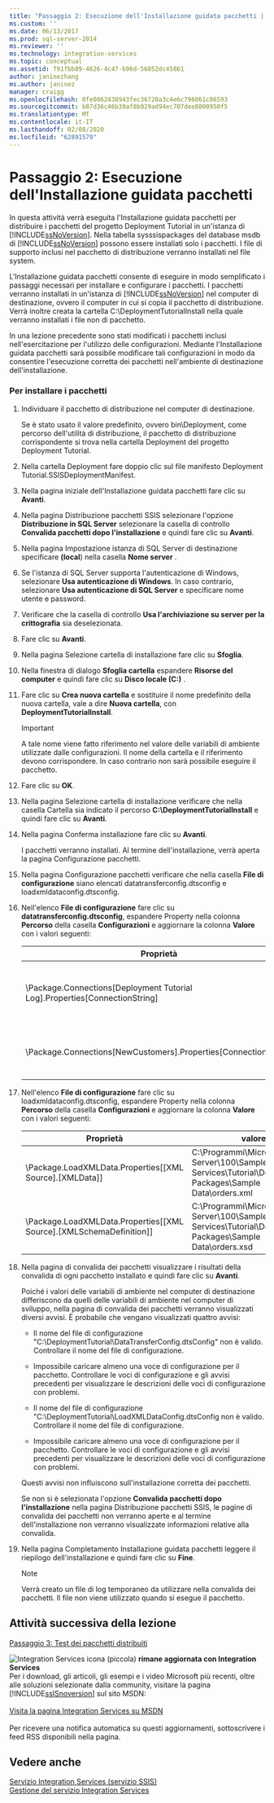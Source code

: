```yaml
---
title: "Passaggio 2: Esecuzione dell'Installazione guidata pacchetti | Microsoft Docs"
ms.custom: ''
ms.date: 06/13/2017
ms.prod: sql-server-2014
ms.reviewer: ''
ms.technology: integration-services
ms.topic: conceptual
ms.assetid: f91fbb89-4626-4c47-b96d-56052dc45861
author: janinezhang
ms.author: janinez
manager: craigg
ms.openlocfilehash: 0fe0862438943fec36728a3c4e6c796061c86593
ms.sourcegitcommit: b87d36c46b39af8b929ad94ec707dee8800950f5
ms.translationtype: MT
ms.contentlocale: it-IT
ms.lasthandoff: 02/08/2020
ms.locfileid: "62891579"
---
```

# <a name="step-2-running-the-package-installation-wizard"></a>Passaggio 2: Esecuzione dell'Installazione guidata pacchetti
  In questa attività verrà eseguita l'Installazione guidata pacchetti per distribuire i pacchetti del progetto Deployment Tutorial in un'istanza di [!INCLUDE[ssNoVersion](../includes/ssnoversion-md.md)]. Nella tabella sysssispackages del database msdb di [!INCLUDE[ssNoVersion](../includes/ssnoversion-md.md)] possono essere installati solo i pacchetti. I file di supporto inclusi nel pacchetto di distribuzione verranno installati nel file system.  
  
 L'Installazione guidata pacchetti consente di eseguire in modo semplificato i passaggi necessari per installare e configurare i pacchetti. I pacchetti verranno installati in un'istanza di [!INCLUDE[ssNoVersion](../includes/ssnoversion-md.md)] nel computer di destinazione, ovvero il computer in cui si copia il pacchetto di distribuzione. Verrà inoltre creata la cartella C:\DeploymentTutorialInstall nella quale verranno installati i file non di pacchetto.  
  
 In una lezione precedente sono stati modificati i pacchetti inclusi nell'esercitazione per l'utilizzo delle configurazioni. Mediante l'Installazione guidata pacchetti sarà possibile modificare tali configurazioni in modo da consentire l'esecuzione corretta dei pacchetti nell'ambiente di destinazione dell'installazione.  
  
### <a name="to-install-the-packages"></a>Per installare i pacchetti  
  
1.  Individuare il pacchetto di distribuzione nel computer di destinazione.  
  
     Se è stato usato il valore predefinito, ovvero bin\Deployment, come percorso dell'utilità di distribuzione, il pacchetto di distribuzione corrispondente si trova nella cartella Deployment del progetto Deployment Tutorial.  
  
2.  Nella cartella Deployment fare doppio clic sul file manifesto Deployment Tutorial.SSISDeploymentManifest.  
  
3.  Nella pagina iniziale dell'Installazione guidata pacchetti fare clic su **Avanti**.  
  
4.  Nella pagina Distribuzione pacchetti SSIS selezionare l'opzione **Distribuzione in SQL Server** selezionare la casella di controllo **Convalida pacchetti dopo l'installazione** e quindi fare clic su **Avanti**.  
  
5.  Nella pagina Impostazione istanza di SQL Server di destinazione specificare **(local**) nella casella **Nome server** .  
  
6.  Se l'istanza di SQL Server supporta l'autenticazione di Windows, selezionare **Usa autenticazione di Windows**. In caso contrario, selezionare **Usa autenticazione di SQL Server** e specificare nome utente e password.  
  
7.  Verificare che la casella di controllo **Usa l'archiviazione su server per la crittografia** sia deselezionata.  
  
8.  Fare clic su **Avanti**.  
  
9. Nella pagina Selezione cartella di installazione fare clic su **Sfoglia**.  
  
10. Nella finestra di dialogo **Sfoglia cartella** espandere **Risorse del computer** e quindi fare clic su **Disco locale (C:)** .  
  
11. Fare clic su **Crea nuova cartella** e sostituire il nome predefinito della nuova cartella, vale a dire **Nuova cartella**, con **DeploymentTutorialInstall**.  
  
    > [!IMPORTANT]  
    >  A tale nome viene fatto riferimento nel valore delle variabili di ambiente utilizzate dalle configurazioni. Il nome della cartella e il riferimento devono corrispondere. In caso contrario non sarà possibile eseguire il pacchetto.  
  
12. Fare clic su **OK**.  
  
13. Nella pagina Selezione cartella di installazione verificare che nella casella Cartella sia indicato il percorso **C:\DeploymentTutorialInstall** e quindi fare clic su **Avanti**.  
  
14. Nella pagina Conferma installazione fare clic su **Avanti**.  
  
     I pacchetti verranno installati. Al termine dell'installazione, verrà aperta la pagina Configurazione pacchetti.  
  
15. Nella pagina Configurazione pacchetti verificare che nella casella **File di configurazione** siano elencati datatransferconfig.dtsconfig e loadxmldataconfig.dtsconfig.  
  
16. Nell'elenco **File di configurazione** fare clic su **datatransferconfig.dtsconfig**, espandere Property nella colonna **Percorso** della casella **Configurazioni** e aggiornare la colonna **Valore** con i valori seguenti:  
  
    |Proprietà|valore|Valore aggiornato|  
    |--------------|-----------|-------------------|  
    |\Package.Connections[Deployment Tutorial Log].Properties[ConnectionString]|C:\Programmi\Microsoft SQL Server\100\Samples\Integration Services\Tutorial\Deploying Packages\Completed Packages\Deployment Tutorial Log|C:\DeploymentTutorialInstall\Deployment Tutorial Log|  
    |\Package.Connections[NewCustomers].Properties[ConnectionString]|C:\Programmi\Microsoft SQL Server\100\Samples\Integration Services\Tutorial\Deploying Packages\Sample Data\NewCustomers.txt|C:\DeploymentTutorialInstall\NewCustomers.txt|  
  
17. Nell'elenco **File di configurazione** fare clic su loadxmldataconfig.dtsconfig, espandere Property nella colonna **Percorso** della casella **Configurazioni** e aggiornare la colonna **Valore** con i valori seguenti:  
  
    |Proprietà|valore|Valore aggiornato|  
    |--------------|-----------|-------------------|  
    |\Package.LoadXMLData.Properties[[XML Source].[XMLData]]|C:\Programmi\Microsoft SQL Server\100\Samples\Integration Services\Tutorial\Deploying Packages\Sample Data\orders.xml|C:\DeploymentTutorialInstall\orders.xml|  
    |\Package.LoadXMLData.Properties[[XML Source].[XMLSchemaDefinition]]|C:\Programmi\Microsoft SQL Server\100\Samples\Integration Services\Tutorial\Deploying Packages\Sample Data\orders.xsd|C:\DeploymentTutorialInstall\orders.xsd|  
  
18. Nella pagina di convalida dei pacchetti visualizzare i risultati della convalida di ogni pacchetto installato e quindi fare clic su **Avanti**.  
  
     Poiché i valori delle variabili di ambiente nel computer di destinazione differiscono da quelli delle variabili di ambiente nel computer di sviluppo, nella pagina di convalida dei pacchetti verranno visualizzati diversi avvisi. È probabile che vengano visualizzati quattro avvisi:  
  
    -   Il nome del file di configurazione "C:\DeploymentTutorial\DataTransferConfig.dtsConfig" non è valido. Controllare il nome del file di configurazione.  
  
    -   Impossibile caricare almeno una voce di configurazione per il pacchetto. Controllare le voci di configurazione e gli avvisi precedenti per visualizzare le descrizioni delle voci di configurazione con problemi.  
  
    -   Il nome del file di configurazione "C:\DeploymentTutorial\LoadXMLDataConfig.dtsConfig non è valido. Controllare il nome del file di configurazione.  
  
    -   Impossibile caricare almeno una voce di configurazione per il pacchetto. Controllare le voci di configurazione e gli avvisi precedenti per visualizzare le descrizioni delle voci di configurazione con problemi.  
  
     Questi avvisi non influiscono sull'installazione corretta dei pacchetti.  
  
     Se non si è selezionata l'opzione **Convalida pacchetti dopo l'installazione** nella pagina Distribuzione pacchetti SSIS, le pagine di convalida dei pacchetti non verranno aperte e al termine dell'installazione non verranno visualizzate informazioni relative alla convalida.  
  
19. Nella pagina Completamento Installazione guidata pacchetti leggere il riepilogo dell'installazione e quindi fare clic su **Fine**.  
  
    > [!NOTE]  
    >  Verrà creato un file di log temporaneo da utilizzare nella convalida dei pacchetti. Il file non viene utilizzato quando si esegue il pacchetto.  
  
## <a name="next-task-in-lesson"></a>Attività successiva della lezione  
 [Passaggio 3: Test dei pacchetti distribuiti](../integration-services/lesson-3-3-testing-the-deployed-packages.md)  
  
![Integration Services icona (piccola)](media/dts-16.gif "Icona di Integration Services (piccola)")  **rimane aggiornata con Integration Services**<br /> Per i download, gli articoli, gli esempi e i video Microsoft più recenti, oltre alle soluzioni selezionate dalla community, visitare la pagina [!INCLUDE[ssISnoversion](../includes/ssisnoversion-md.md)] sul sito MSDN:<br /><br /> [Visita la pagina Integration Services su MSDN](https://go.microsoft.com/fwlink/?LinkId=136655)<br /><br /> Per ricevere una notifica automatica su questi aggiornamenti, sottoscrivere i feed RSS disponibili nella pagina.  
  
## <a name="see-also"></a>Vedere anche  
 [Servizio Integration Services &#40;servizio SSIS&#41;](service/integration-services-service-ssis-service.md)   
 [Gestione del servizio Integration Services](../../2014/integration-services/manage-the-integration-services-service.md)  
  
  
